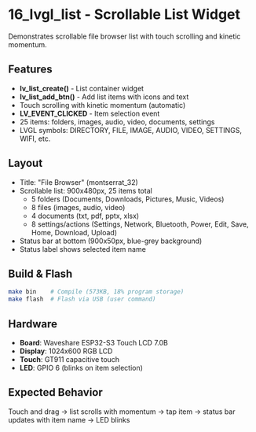 # 16_lvgl_list - Scrollable List Widget

Demonstrates scrollable file browser list with touch scrolling and kinetic momentum.

## Features

- **lv_list_create()** - List container widget
- **lv_list_add_btn()** - Add list items with icons and text
- Touch scrolling with kinetic momentum (automatic)
- **LV_EVENT_CLICKED** - Item selection event
- 25 items: folders, images, audio, video, documents, settings
- LVGL symbols: DIRECTORY, FILE, IMAGE, AUDIO, VIDEO, SETTINGS, WIFI, etc.

## Layout

- Title: "File Browser" (montserrat_32)
- Scrollable list: 900x480px, 25 items total
  - 5 folders (Documents, Downloads, Pictures, Music, Videos)
  - 8 files (images, audio, video)
  - 4 documents (txt, pdf, pptx, xlsx)
  - 8 settings/actions (Settings, Network, Bluetooth, Power, Edit, Save, Home, Download, Upload)
- Status bar at bottom (900x50px, blue-grey background)
- Status label shows selected item name

## Build & Flash

```bash
make bin    # Compile (573KB, 18% program storage)
make flash  # Flash via USB (user command)
```

## Hardware

- **Board**: Waveshare ESP32-S3 Touch LCD 7.0B
- **Display**: 1024x600 RGB LCD
- **Touch**: GT911 capacitive touch
- **LED**: GPIO 6 (blinks on item selection)

## Expected Behavior

Touch and drag → list scrolls with momentum → tap item → status bar updates with item name → LED blinks
